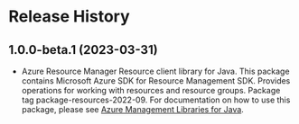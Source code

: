 # Release History

## 1.0.0-beta.1 (2023-03-31)

- Azure Resource Manager Resource client library for Java. This package contains Microsoft Azure SDK for Resource Management SDK. Provides operations for working with resources and resource groups. Package tag package-resources-2022-09. For documentation on how to use this package, please see [Azure Management Libraries for Java](https://aka.ms/azsdk/java/mgmt).
